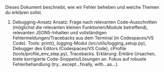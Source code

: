 Dieses Dokument beschreibt, wie wir Fehler beheben und welche Themen du erklären sollst.
1. Debugging-Ansatz
Ansatz: Frage nach relevanten Code-Ausschnitten (möglichst die relevanten kleinen Funktionen/Module betreffend), relevanten JSON5-Inhalten und vollständigen Fehlermeldungen/Tracebacks aus dem Terminal (in Codespaces/VS Code).
Tools: print(), logging-Modul (src/utils/logging_setup.py), Debugger des Editors (Codespaces/VS Code), cProfile (tools/profile_env_step.py), Tracebacks.
Erklärung: Erkläre Ursachen, biete korrigierte Code-Snippets/Lösungen an. Fokus auf robuste Fehlerbehandlung (try...except...finally, with...as...).